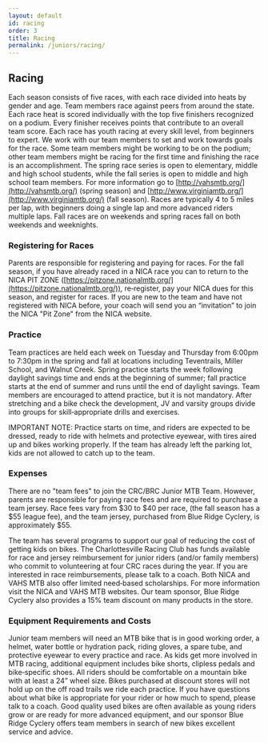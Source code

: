 ```yaml
---
layout: default
id: racing
order: 3
title: Racing
permalink: /juniors/racing/
---
```


## Racing

Each season consists of five races, with each race divided into heats by gender and age. Team members race against peers from around the state. Each race heat is scored individually with the top five finishers recognized on a podium. Every finisher receives points that contribute to an overall team score. Each race has youth racing at every skill level, from beginners to expert. We work with our team members to set and work towards goals for the race. Some team members might be working to be on the podium; other team members might be racing for the first time and finishing the race is an accomplishment. The spring race series is open to elementary, middle and high school students, while the fall series is open to middle and high school team members. For more information go to [http://vahsmtb.org/](http://vahsmtb.org/) (spring season) and [http://www.virginiamtb.org/](http://www.virginiamtb.org/) (fall season). Races are typically 4 to 5 miles per lap, with beginners doing a single lap and more advanced riders multiple laps. Fall races are on weekends and spring races fall on both weekends and weeknights. 

### Registering for Races 

Parents are responsible for registering and paying for races. For the fall season, if you have already raced in a NICA race you can to return to the NICA PIT ZONE ([https://pitzone.nationalmtb.org/](https://pitzone.nationalmtb.org/)), re‐register, pay your NICA dues for this season, and register for races. If you are new to the team and have not registered with NICA before, your coach will send you an “invitation” to join the NICA "Pit Zone" from the NICA website. 

### Practice
Team practices are held each week on Tuesday and Thursday from 6:00pm to 7:30pm in the spring and fall at locations including Teventrails, Miller School, and Walnut Creek. Spring practice starts the week following daylight savings time and ends at the beginning of summer; fall practice starts at the end of summer and runs until the end of daylight savings. Team members are encouraged to attend practice, but it is not mandatory. After stretching and a bike check the development, JV and varsity groups divide into groups for skill‐appropriate drills and exercises. 

IMPORTANT NOTE: Practice starts on time, and riders are expected to be dressed, ready to ride with helmets and protective eyewear, with tires aired up and bikes working properly. If the team has already left the parking lot, kids are not allowed to catch up to the team. 

### Expenses 
There are no "team fees" to join the CRC/BRC Junior MTB Team. However, parents are responsible for paying race fees and are required to purchase a team jersey. Race fees vary from $30 to $40 per race, (the fall season has a $55 league fee), and the team jersey, purchased from Blue Ridge Cyclery, is approximately $55. 

The team has several programs to support our goal of reducing the cost of getting kids on bikes. The Charlottesville Racing Club has funds available for race and jersey reimbursement for junior riders (and/or family members) who commit to volunteering at four CRC races during the year. If you are interested in race reimbursements, please talk to a coach. Both NICA and VAHS MTB also offer limited need‐based scholarships. For more information visit the NICA and VAHS MTB websites. Our team sponsor, Blue Ridge Cyclery also provides a 15% team discount on many products in the store. 

### Equipment Requirements and Costs 
Junior team members will need an MTB bike that is in good working order, a helmet, water bottle or hydration pack, riding gloves, a spare tube, and protective eyewear to every practice and race. As kids get more involved in MTB racing, additional equipment includes bike shorts, clipless pedals and bike‐specific shoes. All riders should be comfortable on a mountain bike with at least a 24” wheel size. Bikes purchased at discount stores will not hold up on the off road trails we ride each practice. If you have questions about what bike is appropriate for your rider or how much to spend, please talk to a coach. Good quality used bikes are often available as young riders grow or are ready for more advanced equipment, and our sponsor Blue Ridge Cyclery offers team members in search of new bikes excellent service and advice.